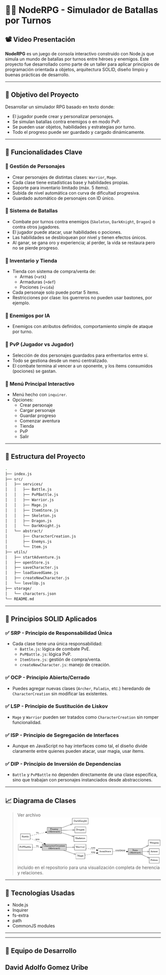 
# 🧙‍♂️ NodeRPG - Simulador de Batallas por Turnos


## 📽️ Video Presentación



**NodeRPG** es un juego de consola interactivo construido con Node.js que simula un mundo de batallas por turnos entre héroes y enemigos. Este proyecto fue desarrollado como parte de un taller para aplicar principios de programación orientada a objetos, arquitectura SOLID, diseño limpio y buenas prácticas de desarrollo.

---

## 🎯 Objetivo del Proyecto

Desarrollar un simulador RPG basado en texto donde:
- El jugador puede crear y personalizar personajes.
- Se simulan batallas contra enemigos o en modo PvP.
- Se pueden usar objetos, habilidades y estrategias por turno.
- Todo el progreso puede ser guardado y cargado dinámicamente.

---

## 🚀 Funcionalidades Clave

### 🔸 Gestión de Personajes

- Crear personajes de distintas clases: `Warrior`, `Mage`.
- Cada clase tiene estadísticas base y habilidades propias.
- Soporte para inventario limitado (máx. 5 ítems).
- Subida de nivel automática con curva de dificultad progresiva.
- Guardado automático de personajes con ID único.

### 🔸 Sistema de Batallas

- Combate por turnos contra enemigos (`Skeleton`, `DarkKnight`, `Dragon`) o contra otros jugadores.
- El jugador puede atacar, usar habilidades o pociones.
- Las habilidades se desbloquean por nivel y tienen efectos únicos.
- Al ganar, se gana oro y experiencia; al perder, la vida se restaura pero no se pierde progreso.

### 🔸 Inventario y Tienda

- Tienda con sistema de compra/venta de:
  - Armas (`+atk`)
  - Armaduras (`+def`)
  - Pociones (`+vida`)
- Cada personaje solo puede portar 5 ítems.
- Restricciones por clase: los guerreros no pueden usar bastones, por ejemplo.

### 🔸 Enemigos por IA

- Enemigos con atributos definidos, comportamiento simple de ataque por turno.

### 🔸 PvP (Jugador vs Jugador)

- Selección de dos personajes guardados para enfrentarlos entre sí.
- Todo se gestiona desde un menú centralizado.
- El combate termina al vencer a un oponente, y los ítems consumidos (pociones) se gastan.

### 🔸 Menú Principal Interactivo

- Menú hecho con `inquirer`.
- Opciones:
  - Crear personaje
  - Cargar personaje
  - Guardar progreso
  - Comenzar aventura
  - Tienda
  - PvP
  - Salir

---

## 🧱 Estructura del Proyecto

```bash
.
├── index.js
├── src/
│   ├── services/
│   │   ├── Battle.js
│   │   ├── PvPBattle.js
│   │   ├── Warrior.js
│   │   ├── Mage.js
│   │   ├── ItemStore.js
│   │   ├── Skeleton.js
│   │   ├── Dragon.js
│   │   └── DarkKnight.js
│   └── abstract/
│       ├── CharacterCreation.js
│       ├── Enemys.js
│       └── Item.js
├── utils/
│   ├── startAdventure.js
│   ├── openStore.js
│   ├── saveCharacter.js
│   ├── loadSavedGame.js
│   ├── createNewCharacter.js
│   └── levelUp.js
├── storage/
│   └── characters.json
└── README.md
```

---

## 🧠 Principios SOLID Aplicados

### ✅ SRP - Principio de Responsabilidad Única
- Cada clase tiene una única responsabilidad:
  - `Battle.js`: lógica de combate PvE.
  - `PvPBattle.js`: lógica PvP.
  - `ItemStore.js`: gestión de compra/venta.
  - `createNewCharacter.js`: manejo de creación.

### ✅ OCP - Principio Abierto/Cerrado
- Puedes agregar nuevas clases (`Archer`, `Paladin`, etc.) heredando de `CharacterCreation` sin modificar las existentes.

### ✅ LSP - Principio de Sustitución de Liskov
- `Mage` y `Warrior` pueden ser tratados como `CharacterCreation` sin romper funcionalidad.

### ✅ ISP - Principio de Segregación de Interfaces
- Aunque en JavaScript no hay interfaces como tal, el diseño divide claramente entre quienes pueden atacar, usar magia, usar ítems.

### ✅ DIP - Principio de Inversión de Dependencias
- `Battle` y `PvPBattle` no dependen directamente de una clase específica, sino que trabajan con personajes instanciados desde abstracciones.

---

## 📈 Diagrama de Clases

> Ver archivo ![Diagrama de clase](noderpg_class_diagram.png) incluido en el repositorio para una visualización completa de herencia y relaciones.

---

## 💾 Tecnologías Usadas

- Node.js
- Inquirer
- fs-extra
- path
- CommonJS modules

---



---

## 🧑 Equipo de Desarrollo

David Adolfo Gomez Uribe
---


